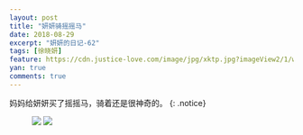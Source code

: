 ```yaml
---
layout: post
title: "妍妍骑摇摇马"
date: 2018-08-29
excerpt: "妍妍的日记-62"
tags: [徐晓妍]
feature: https://cdn.justice-love.com/image/jpg/xktp.jpg?imageView2/1/w/1200/h/500
yan: true
comments: true
---
```

妈妈给妍妍买了摇摇马，骑着还是很神奇的。
{: .notice}
<figure>
    <img src="{{ site.staticUrl }}/yanyan/image/dama1.jpg?imageMogr2/auto-orient" />
    <img src="{{ site.staticUrl }}/yanyan/image/dama2.jpg?imageMogr2/auto-orient" />
</figure>
